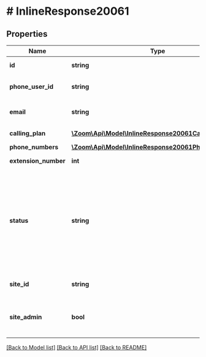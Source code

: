 # # InlineResponse20061

## Properties

Name | Type | Description | Notes
------------ | ------------- | ------------- | -------------
**id** | **string** | Zoom User Id. | [optional] 
**phone_user_id** | **string** | Zoom Phone User Id. | [optional] 
**email** | **string** | Email address of the user. | [optional] 
**calling_plan** | [**\Zoom\Api\Model\InlineResponse20061CallingPlan[]**](InlineResponse20061CallingPlan.md) | Calling Plan of the user | [optional] 
**phone_numbers** | [**\Zoom\Api\Model\InlineResponse20061PhoneNumbers[]**](InlineResponse20061PhoneNumbers.md) |  | [optional] 
**extension_number** | **int** | Extension number | [optional] 
**status** | **string** | The status of the user.&lt;br&gt; &#x60;activate&#x60;: An active user. &lt;br&gt; &#x60;deactivate&#x60;: User has been deactivated from the ZoomPhone system. | [optional] 
**site_id** | **string** | Unique Identifier for a [site](https://support.zoom.us/hc/en-us/articles/360020809672). | [optional] 
**site_admin** | **bool** | Indicates whether the user is a [site admin](https://support.zoom.us/hc/en-us/articles/360042099012) or not. | [optional] 

[[Back to Model list]](../../README.md#documentation-for-models) [[Back to API list]](../../README.md#documentation-for-api-endpoints) [[Back to README]](../../README.md)


